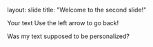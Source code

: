 layout: slide
title: "Welcome to the second slide!"

Your text
Use the left arrow to go back!

Was my text supposed to be personalized?
